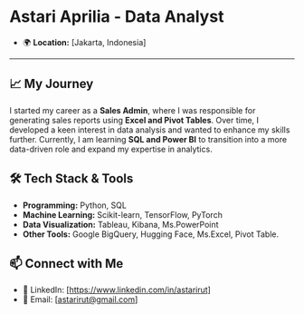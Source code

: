 # Astari Aprilia - Data Analyst<br>
- 🌍 **Location:** [Jakarta, Indonesia]
---------------------------------------------------------------------------------

## 📈 My Journey
I started my career as a **Sales Admin**, where I was responsible for generating sales reports using **Excel and Pivot Tables**. Over time, I developed a keen interest in data analysis and wanted to enhance my skills further. Currently, I am learning **SQL and Power BI** to transition into a more data-driven role and expand my expertise in analytics.

## 🛠️ Tech Stack & Tools
- **Programming:** Python, SQL
- **Machine Learning:** Scikit-learn, TensorFlow, PyTorch
- **Data Visualization:** Tableau, Kibana, Ms.PowerPoint
- **Other Tools:**  Google BigQuery, Hugging Face, Ms.Excel, Pivot Table.

## 📫 Connect with Me
- 🔗 LinkedIn: [https://www.linkedin.com/in/astarirut]
- 📧 Email: [astarirut@gmail.com]
